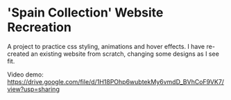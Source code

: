 # 'Spain Collection' Website Recreation

A project to practice css styling, animations and hover effects. I have re-created an existing website from scratch, changing some designs as I see fit.

Video demo: https://drive.google.com/file/d/1H18POhp6wubtekMy6vmdD_BVhCoF9VK7/view?usp=sharing